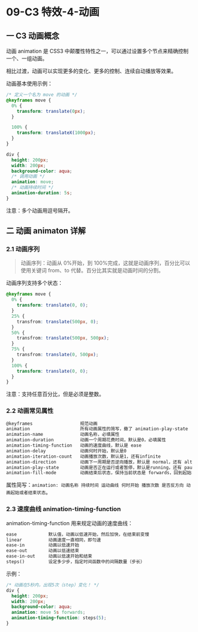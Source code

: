 # 09-C3 特效-4-动画

## 一 C3 动画概念

动画 animation 是 CSS3 中颠覆性特性之一，可以通过设置多个节点来精确控制一个、一组动画。

相比过渡，动画可以实现更多的变化、更多的控制、连续自动播放等效果。

动画基本使用示例：

```css
/* 定义一个名为 move 的动画 */
@keyframes move {
  0% {
    transform: translate(0px);
  }

  100% {
    transform: translateX(1000px);
  }
}

div {
  height: 200px;
  width: 200px;
  background-color: aqua;
  /* 调用动画 */
  animation: move;
  /* 动画持续时间 */
  animation-duration: 5s;
}
```

注意：多个动画用逗号隔开。

## 二 动画 animaton 详解

### 2.1 动画序列

> 动画序列：动画从 0%开始，到 100%完成，这就是动画序列，百分比可以使用关键词 from、to 代替。百分比其实就是动画时间的分割。

动画序列支持多个状态：

```css
@keyframes move {
  0% {
    transform: translate(0, 0);
  }
  25% {
    transfrom: translate(500px, 0);
  }
  50% {
    transfrom: translate(500px, 500px);
  }
  75% {
    transfrom: translate(0, 500px);
  }
  100% {
    transform: translate(0, 0);
  }
}
```

注意：支持任意百分比，但是必须是整数。

### 2.2 动画常见属性

```txt
@keyframes                  规范动画
animation                   所有动画属性的简写，撤了 animation-play-state
animation-name              动画名称，必填属性
animation-duration          动画一个周期花费时间，默认是0，必填属性
animation-timing-function   动画的速度曲线，默认是 ease
animation-delay             动画何时开始，默认是0
animation-iteration-count   动画播放次数，默认是1，还有infinite
animation-direction         动画下一周期是否逆向播放，默认是 normal，还有 alternate
animation-play-state        动画是否正在运行或者暂停，默认是running，还有 pause
animation-fill-mode         动画结束后状态，保持当前状态是 forwards，回到起始状态 backwards
```

属性简写：`animation: 动画名称 持续时间 运动曲线 何时开始 播放次数 是否反方向 动画起始或者结束状态`。

### 2.3 速度曲线 animation-timing-function

animation-timing-function 用来规定动画的速度曲线：

```txt
ease            默认值，动画以低速开始，然后加快，在结束前变慢
linear          动画速度一直相同，即匀速
ease-in         动画以低速开始
ease-out        动画以低速结束
ease-in-out     动画以低速开始和结束
steps()         设定多少步，指定时间函数中的间隔数量（步长）
```

示例：

```css
/* 动画在5秒内，出现5次（step）变化！ */
div {
  height: 200px;
  width: 200px;
  background-color: aqua;
  animation: move 5s forwards;
  animation-timing-function: steps(5);
}
```
